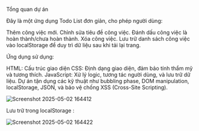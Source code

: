 Tổng quan dự án

Đây là một ứng dụng Todo List đơn giản, cho phép người dùng:

 Thêm công việc mới.
 Chỉnh sửa tiêu đề công việc.
 Đánh dấu công việc là hoàn thành/chưa hoàn thành.
 Xóa công việc.
 Lưu trữ danh sách công việc vào localStorage để duy trì dữ liệu sau khi tải lại trang.
 
Ứng dụng sử dụng:

 HTML: Cấu trúc giao diện
 CSS: Định dạng giao diện, đảm bảo tính thẩm mỹ và tương thích.
 JavaScript: Xử lý logic, tương tác người dùng, và lưu trữ dữ liệu.
Dự án tận dụng các kỹ thuật như bubbling phase, DOM manipulation, localStorage, JSON, và bảo vệ chống XSS (Cross-Site Scripting).

![Screenshot 2025-05-02 164412](https://github.com/user-attachments/assets/cc32cb67-9c2e-46dc-9fb2-986bb763c29c)

Lưu trữ trong localStorage : 

![Screenshot 2025-05-02 164422](https://github.com/user-attachments/assets/a183c5ca-7be1-4633-a39c-fb1e88f3b547)
